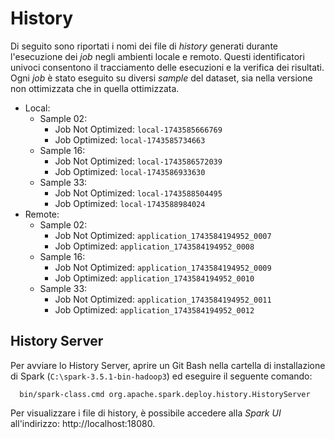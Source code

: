 # History

Di seguito sono riportati i nomi dei file di *history* generati durante l'esecuzione dei *job* negli ambienti locale e
remoto.
Questi identificatori univoci consentono il tracciamento delle esecuzioni e la verifica dei risultati.
Ogni *job* è stato eseguito su diversi *sample* del dataset, sia nella versione non ottimizzata che in quella
ottimizzata.

- Local:
    - Sample 02:
        - Job Not Optimized: `local-1743585666769`
        - Job Optimized: `local-1743585734663`
    - Sample 16:
        - Job Not Optimized: `local-1743586572039`
        - Job Optimized: `local-1743586933630`
    - Sample 33:
        - Job Not Optimized: `local-1743588504495`
        - Job Optimized: `local-1743588984024`
- Remote:
    - Sample 02:
        - Job Not Optimized: `application_1743584194952_0007`
        - Job Optimized: `application_1743584194952_0008`
    - Sample 16:
        - Job Not Optimized: `application_1743584194952_0009`
        - Job Optimized: `application_1743584194952_0010`
    - Sample 33:
        - Job Not Optimized: `application_1743584194952_0011`
        - Job Optimized: `application_1743584194952_0012`

## History Server

Per avviare lo History Server, aprire un Git Bash nella cartella di installazione di Spark
(`C:\spark-3.5.1-bin-hadoop3`) ed eseguire il seguente comando:

```shell
  bin/spark-class.cmd org.apache.spark.deploy.history.HistoryServer
```

Per visualizzare i file di history, è possibile accedere alla *Spark UI* all'indirizzo: http://localhost:18080.